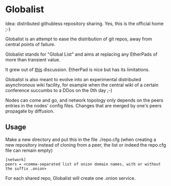 # Globalist
Idea: distributed githubless repository sharing. Yes, this is the official home ;-)

Globalist is an attempt to ease the distribution of git repos, away from central points of failure.

Globalist stands for "Global List" and aims at replacing any EtherPads of more than transient value.

It grew out of [this](http://j7652k4sod2azfu6.onion/p/cloudflare-tor) discussion. EtherPad is nice but has its limitations.

Globalist is also meant to evolve into an experimental distributed asynchronous wiki facility, for example when the central wiki of a certain conference succumbs to a DDos on the 0th day ;-)

Nodes can come and go, and network topology only depends on the peers entries in the nodes' config files. Changes that are merged by one's peers propagate by diffusion.

## Usage

Make a new directory and put this in the file ./repo.cfg (when creating a new repository instead of cloning from a peer, the list or indeed the repo.cfg file can remain empty)

```
[network]
peers = <comma-separated list of onion domain names, with or without the suffix .onion>
```

For each shared repo, Globalist will create one .onion service.